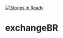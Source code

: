 [![Stories in Ready](https://badge.waffle.io/wouerner/exchangeBR.png?label=ready&title=Ready)](https://waffle.io/wouerner/exchangeBR)
# exchangeBR